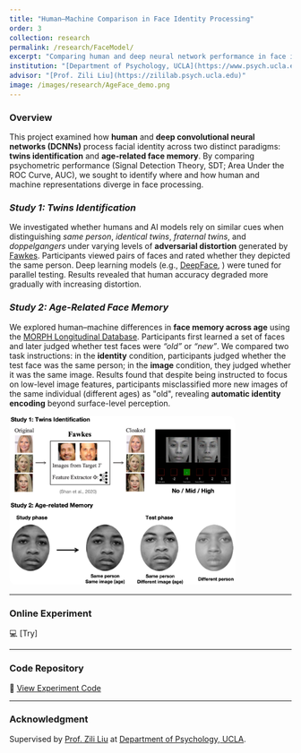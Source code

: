 ```yaml
---
title: "Human–Machine Comparison in Face Identity Processing"
order: 3
collection: research
permalink: /research/FaceModel/
excerpt: "Comparing human and deep neural network performance in face identity processing across twins identification and age-related face memory tasks."
institution: "[Department of Psychology, UCLA](https://www.psych.ucla.edu/)"
advisor: "[Prof. Zili Liu](https://zililab.psych.ucla.edu)"
image: /images/research/AgeFace_demo.png
---
```


### Overview
This project examined how **human** and **deep convolutional neural networks (DCNNs)** process facial identity across two distinct paradigms: **twins identification** and **age-related face memory**. By comparing psychometric performance (Signal Detection Theory, SDT; Area Under the ROC Curve, AUC), we sought to identify where and how human and machine representations diverge in face processing.

### *Study 1: Twins Identification*
We investigated whether humans and AI models rely on similar cues when distinguishing *same person*, *identical twins*, *fraternal twins*, and *doppelgangers* under varying levels of **adversarial distortion** generated by [Fawkes](https://sandlab.cs.uchicago.edu/fawkes/). Participants viewed pairs of faces and rated whether they depicted the same person. Deep learning models (e.g., [DeepFace](https://github.com/serengil/deepface), ) were tuned for parallel testing. Results revealed that human accuracy degraded more gradually with increasing distortion.

### *Study 2: Age-Related Face Memory*
We explored human–machine differences in **face memory across age** using the [MORPH Longitudinal Database](https://uncw.edu/research/innovation/commercialization/technology-portfolio/morph). Participants first learned a set of faces and later judged whether test faces were *“old”* or *“new”*. We compared two task instructions: in the **identity** condition, participants judged whether the test face was the same person; in the **image** condition, they judged whether it was the same image. Results found that despite being instructed to focus on low-level image features, participants misclassified more new images of the same individual (different ages) as "old", revealing **automatic identity encoding** beyond surface-level perception. 

<img src="/images/research/AgeFace_demo.png" alt="Face demo" style="max-width: 80%; border-radius: 12px;">

---

### Online Experiment
💻 [Try]

---

### Code Repository
🔗 [View Experiment Code](/code/project-3/)

---

### Acknowledgment
Supervised by [Prof. Zili Liu](https://zililab.psych.ucla.edu) at [Department of Psychology, UCLA](https://www.psych.ucla.edu/).  
